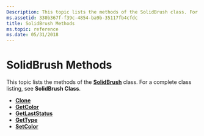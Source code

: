```yaml
---
Description: This topic lists the methods of the SolidBrush class. For a complete class listing, see SolidBrush Class.
ms.assetid: 330b367f-f39c-4854-ba9b-35117fb4cfdc
title: SolidBrush Methods
ms.topic: reference
ms.date: 05/31/2018
---
```


# SolidBrush Methods

This topic lists the methods of the [**SolidBrush**](/windows/desktop/api/gdiplusbrush/nl-gdiplusbrush-solidbrush) class. For a complete class listing, see **SolidBrush Class**.

-   [**Clone**](/windows/desktop/api/Gdiplusbrush/nf-gdiplusbrush-brush-clone)
-   [**GetColor**](/windows/desktop/api/Gdiplusbrush/nf-gdiplusbrush-solidbrush-getcolor)
-   [**GetLastStatus**](/windows/desktop/api/Gdiplusbrush/nf-gdiplusbrush-brush-getlaststatus)
-   [**GetType**](/windows/desktop/api/Gdiplusbrush/nf-gdiplusbrush-brush-gettype)
-   [**SetColor**](/windows/desktop/api/Gdiplusbrush/nf-gdiplusbrush-solidbrush-setcolor)

 

 



